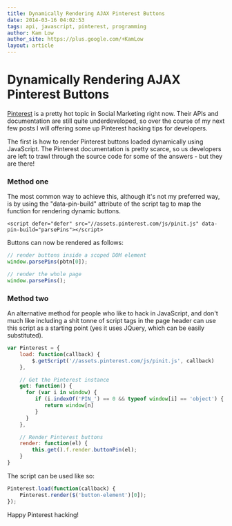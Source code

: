 ```yaml
---
title: Dynamically Rendering AJAX Pinterest Buttons
date: 2014-03-16 04:02:53
tags: api, javascript, pinterest, programming
author: Kam Low
author_site: https://plus.google.com/+KamLow
layout: article 
---
```

# Dynamically Rendering AJAX Pinterest Buttons

<a href="http://www.pinterest.com/sourcey/" title="Sourcey on Pinterest" target="_blank">Pinterest</a> is a pretty hot topic in Social Marketing right now. Their APIs and documentation are still quite underdeveloped, so over the course of my next few posts I will offering some up Pinterest hacking tips for developers.

The first is how to render Pinterest buttons loaded dynamically using JavaScript. The Pinterest documentation is pretty scarce, so us developers are left to trawl through the source code for some of the answers - but they are there!

### Method one

The most common way to achieve this, although it's not my preferred way, is by using the "data-pin-build" attribute of the script tag to map the function for rendering dynamic buttons.

~~~ 
<script defer="defer" src="//assets.pinterest.com/js/pinit.js" data-pin-build="parsePins"></script>
~~~

Buttons can now be rendered as follows:

~~~ javascript  
// render buttons inside a scoped DOM element
window.parsePins(pbtn[0]);

// render the whole page
window.parsePins();
~~~ 

### Method two

An alternative method for people who like to hack in JavaScript, and don't much like including a shit tonne of script tags in the page header can use this script as a starting point (yes it uses JQuery, which can be easily substituted).

~~~ javascript
var Pinterest = {
    load: function(callback) {
        $.getScript('//assets.pinterest.com/js/pinit.js', callback)
    },

    // Get the Pinterest instance
    get: function() {
      for (var i in window) {
         if (i.indexOf('PIN_') == 0 && typeof window[i] == 'object') {
            return window[n]
         }
      }
    },

    // Render Pinterest buttons
    render: function(el) {
        this.get().f.render.buttonPin(el);
    }
}
~~~ 

The script can be used like so:

~~~ javascript
Pinterest.load(function(callback) {
    Pinterest.render($('button-element')[0]);
});
~~~ 

Happy Pinterest hacking!